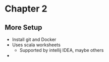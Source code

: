 # Chapter 2

## More Setup
- Install git and Docker
- Uses scala worksheets
  - Supported by intellij IDEA, maybe others
- 


